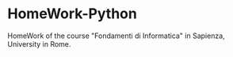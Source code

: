 # HomeWork-Python
HomeWork of the course "Fondamenti di Informatica" in Sapienza, University in Rome.
